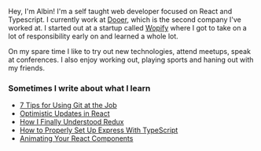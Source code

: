Hey, I'm Albin! I'm a self taught web developer focused on React and Typescript. I currently work at [Dooer](https://dooer.com), which is the second company I've worked at. I started out at a startup called [Wopify](https://wopify.com) where I got to take on a lot of responsibility early on and learned a whole lot.

On my spare time I like to try out new technologies, attend meetups, speak at conferences. I also enjoy working out, playing sports and haning out with my friends.

### Sometimes I write about what I learn
<!-- BLOG-POST-LIST:START -->
- [7 Tips for Using Git at the Job](https://levelup.gitconnected.com/7-tips-for-using-git-at-the-job-783ddd631e64?source=rss-dd8934e8db2f------2)
- [Optimistic Updates in React](https://levelup.gitconnected.com/optimistic-updates-in-react-803003844cb0?source=rss-dd8934e8db2f------2)
- [How I Finally Understood Redux](https://medium.com/javascript-in-plain-english/how-i-finally-understood-redux-ffb7666fab43?source=rss-dd8934e8db2f------2)
- [How to Properly Set Up Express With TypeScript](https://levelup.gitconnected.com/how-to-properly-set-up-express-with-typescript-1b52570677c9?source=rss-dd8934e8db2f------2)
- [Animating Your React Components](https://levelup.gitconnected.com/animating-your-react-components-8af7615ea61f?source=rss-dd8934e8db2f------2)
<!-- BLOG-POST-LIST:END -->
